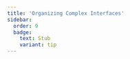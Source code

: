 ```yaml
---
title: 'Organizing Complex Interfaces'
sidebar:
  order: 9
  badge:
    text: Stub
    variant: tip
---
```


 